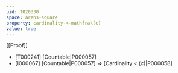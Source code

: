 ```yaml
---
uid: T020330
space: arens-square
property: cardinality-<-mathfrak(c)
value: true
---
```

[[Proof]]

* [T000241] [Countable|P000057]
* [I000067] [Countable|P000057] => [Cardinality < $\mathfrak(c)$|P000058]

